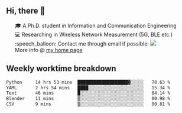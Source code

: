 <h2 > Hi, there 👋 </h3>

<div >
 <ul>
 🎓 A Ph.D. student in Information and Communication Engineering <br>
 💻 Researching in Wireless Network Measurement (5G, BLE etc.)<br>
 :speech_balloon: Contact me through email if possible: <a href="mailto:ethanjia@sjtu.edu.cn"><img src="https://img.shields.io/badge/-ethanjia@sjtu.edu.cn-c14438?style=plastic&logo=Gmail&logoColor=white&link=mailto:mailto:ethanjia@sjtu.edu.cn"></a> <br>
  More info @ <a href="https://haifengjia.github.io">my home page</a>
 </ul>
</div>

<h2 >
Weekly worktime breakdown
</h1>


<!--START_SECTION:waka-->

```txt
Python     14 hrs 53 mins  ███████████████████▓░░░░░   78.63 %
YAML       2 hrs 54 mins   ████░░░░░░░░░░░░░░░░░░░░░   15.34 %
Text       46 mins         █░░░░░░░░░░░░░░░░░░░░░░░░   04.14 %
Blender    11 mins         ▒░░░░░░░░░░░░░░░░░░░░░░░░   00.98 %
CSV        9 mins          ▒░░░░░░░░░░░░░░░░░░░░░░░░   00.81 %
```

<!--END_SECTION:waka-->


